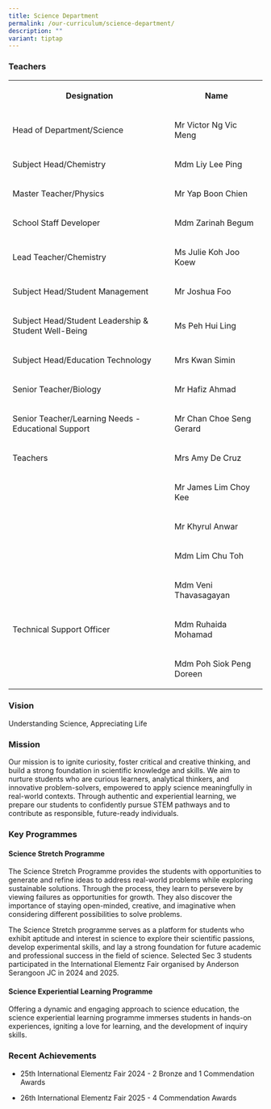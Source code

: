 ```yaml
---
title: Science Department
permalink: /our-curriculum/science-department/
description: ""
variant: tiptap
---
```

<h3>Teachers</h3>
<table style="minWidth: 50px">
<colgroup>
<col>
<col>
</colgroup>
<tbody>
<tr>
<th rowspan="1" colspan="1">
<p>Designation</p>
</th>
<th rowspan="1" colspan="1">
<p>Name</p>
</th>
</tr>
<tr>
<td rowspan="1" colspan="1">
<p>Head of Department/Science</p>
</td>
<td rowspan="1" colspan="1">
<p>Mr Victor Ng Vic Meng</p>
</td>
</tr>
<tr>
<td rowspan="1" colspan="1">
<p>Subject Head/Chemistry</p>
</td>
<td rowspan="1" colspan="1">
<p>Mdm Liy Lee Ping</p>
</td>
</tr>
<tr>
<td rowspan="1" colspan="1">
<p>Master Teacher/Physics</p>
</td>
<td rowspan="1" colspan="1">
<p>Mr Yap Boon Chien</p>
</td>
</tr>
<tr>
<td rowspan="1" colspan="1">
<p>School Staff Developer</p>
</td>
<td rowspan="1" colspan="1">
<p>Mdm Zarinah Begum</p>
</td>
</tr>
<tr>
<td rowspan="1" colspan="1">
<p>Lead Teacher/Chemistry</p>
</td>
<td rowspan="1" colspan="1">
<p>Ms Julie Koh Joo Koew</p>
</td>
</tr>
<tr>
<td rowspan="1" colspan="1">
<p>Subject Head/Student Management</p>
</td>
<td rowspan="1" colspan="1">
<p>Mr Joshua Foo</p>
</td>
</tr>
<tr>
<td rowspan="1" colspan="1">
<p>Subject Head/Student Leadership &amp; Student Well-Being</p>
</td>
<td rowspan="1" colspan="1">
<p>Ms Peh Hui Ling</p>
</td>
</tr>
<tr>
<td rowspan="1" colspan="1">
<p>Subject Head/Education Technology</p>
</td>
<td rowspan="1" colspan="1">
<p>Mrs Kwan Simin</p>
</td>
</tr>
<tr>
<td rowspan="1" colspan="1">
<p>Senior Teacher/Biology</p>
</td>
<td rowspan="1" colspan="1">
<p>Mr Hafiz Ahmad</p>
</td>
</tr>
<tr>
<td rowspan="1" colspan="1">
<p>Senior Teacher/Learning Needs - Educational Support</p>
</td>
<td rowspan="1" colspan="1">
<p>Mr Chan Choe Seng Gerard</p>
</td>
</tr>
<tr>
<td rowspan="1" colspan="1">
<p>Teachers</p>
</td>
<td rowspan="1" colspan="1">
<p>Mrs Amy De Cruz</p>
</td>
</tr>
<tr>
<td rowspan="1" colspan="1">
<p></p>
</td>
<td rowspan="1" colspan="1">
<p>Mr James Lim Choy Kee</p>
</td>
</tr>
<tr>
<td rowspan="1" colspan="1">
<p></p>
</td>
<td rowspan="1" colspan="1">
<p>Mr Khyrul Anwar</p>
</td>
</tr>
<tr>
<td rowspan="1" colspan="1">
<p></p>
</td>
<td rowspan="1" colspan="1">
<p>Mdm Lim Chu Toh</p>
</td>
</tr>
<tr>
<td rowspan="1" colspan="1">
<p></p>
</td>
<td rowspan="1" colspan="1">
<p>Mdm Veni Thavasagayan</p>
</td>
</tr>
<tr>
<td rowspan="1" colspan="1">
<p>Technical Support Officer</p>
</td>
<td rowspan="1" colspan="1">
<p>Mdm Ruhaida Mohamad</p>
</td>
</tr>
<tr>
<td rowspan="1" colspan="1">
<p></p>
</td>
<td rowspan="1" colspan="1">
<p>Mdm Poh Siok Peng Doreen</p>
</td>
</tr>
</tbody>
</table>
<h3>Vision</h3>
<p>Understanding Science, Appreciating Life</p>
<h3>Mission</h3>
<p>Our mission is to ignite curiosity, foster critical and creative thinking,
and build a strong foundation in scientific knowledge and skills. We aim
to nurture students who are curious learners, analytical thinkers, and
innovative problem-solvers, empowered to apply science meaningfully in
real-world contexts. Through authentic and experiential learning, we prepare
our students to confidently pursue STEM pathways and to contribute as responsible,
future-ready individuals.</p>
<h3>Key Programmes</h3>
<h4>Science Stretch Programme</h4>
<p>The Science Stretch Programme provides the students with opportunities
to generate and refine ideas to address real-world problems while exploring
sustainable solutions. Through the process, they learn to persevere by
viewing failures as opportunities for growth. They also discover the importance
of staying open-minded, creative, and imaginative when considering different
possibilities to solve problems.</p>
<p>The Science Stretch programme serves as a platform for students who exhibit
aptitude and interest in science to explore their scientific passions,
develop experimental skills, and lay a strong foundation for future academic
and professional success in the field of science. Selected Sec 3 students
participated in the International Elementz Fair organised by Anderson Serangoon
JC in 2024 and 2025.</p>
<p></p>
<h4>Science Experiential Learning Programme</h4>
<p>Offering a dynamic and engaging approach to science education, the science
experiential learning programme immerses students in hands-on experiences,
igniting a love for learning, and the development of inquiry skills.</p>
<h3>Recent Achievements</h3>
<ul>
<li>
<p>25th International Elementz Fair 2024 - 2 Bronze and 1 Commendation Awards</p>
</li>
<li>
<p>26th International Elementz Fair 2025 - 4 Commendation Awards</p>
</li>
</ul>
<p></p>
<p></p>